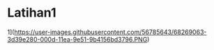 # Latihan1
1](https://user-images.githubusercontent.com/56785643/68269063-3d39e280-000d-11ea-9e51-9b4156bd3796.PNG)
